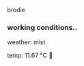 brodie

<!--weather_start-->
### working conditions..

weather: mist 

temp: 11.67 °C 👕

<!--weather_end-->
